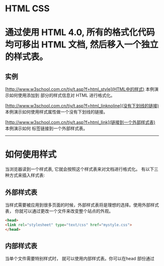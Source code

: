 # HTML CSS

# 通过使用 HTML 4.0, 所有的格式化代码均可移出 HTML 文档, 然后移入一个独立的样式表。

## 实例

[http://www.w3school.com.cn/tiy/t.asp?f=html_style](HTML中的样式)
本例演示如何使用添加到 <head> 部分的样式信息对 HTML 进行格式化。

[http://www.w3school.com.cn/tiy/t.asp?f=html_linknoline](没有下划线的链接)
本例演示如何使用样式属性做一个没有下划线的链接。

[http://www.w3school.com.cn/tiy/t.asp?f=html_link](链接到一个外部样式表)
本例演示如何 <link> 标签链接到一个外部样式表。

____________________________________________________________________________________

# 如何使用样式
当浏览器读到一个样式表, 它就会按照这个样式表来对文档进行格式化。 有以下三种方式来插入样式表:

## 外部样式表
当样式需要被应用到很多页面的时候，外部样式表将是理想的选择。使用外部样式表， 你就可以通过更改一个文件来改变整个站点的外观。

```html
<head>
<link rel="stylesheet" type="text/css" href="mystyle.css">
</head>
```

## 内部样式表
当单个文件需要特别样式时， 就可以使用内部样式表。你可以在head 部份通过 <style> 标签定义内部样式表。

```html
<head>
<style type="text/css">
body {background-color: red}
p {margin-left: 20px}
</style>
</head>
```

## 内联样式
当特殊的样式需要应用到个别元素时， 就可以使用内联样式。 使用内联样式的方法是在相关的标签中使用样式属性。 样式属性可以包含任何CSS属性。以下实例显示出如何改变段落的颜色和左外边距。

```html
<p style="color: red; margin-left: 20px">
This is a  paragraph
</p>
```

_________________________________________________________________________________________

| 标签 |  描述 |
| :------| :------ | 
| <style> | 定义样式定义 |
| <link> | 定义资源引用 |
| <div> | 定义文档中的节或区域（块级）| 
| <span> | 定义文档中的行内的小块或区域 | 
| <font> | 规定文本的字体、字体尺寸、字体颜色。不赞成使用。请使用样式 |
| <basefont> | 定义基准字体。不赞成使用。请使用样式 |
| <center> | 对文本进行水平居中。不赞成使用。请使用样式 |